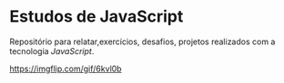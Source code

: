 # Estudos de **JavaScript**

Repositório para relatar,exercícios, desafios, projetos realizados com a tecnologia *JavaScript*.

https://imgflip.com/gif/6kvl0b

